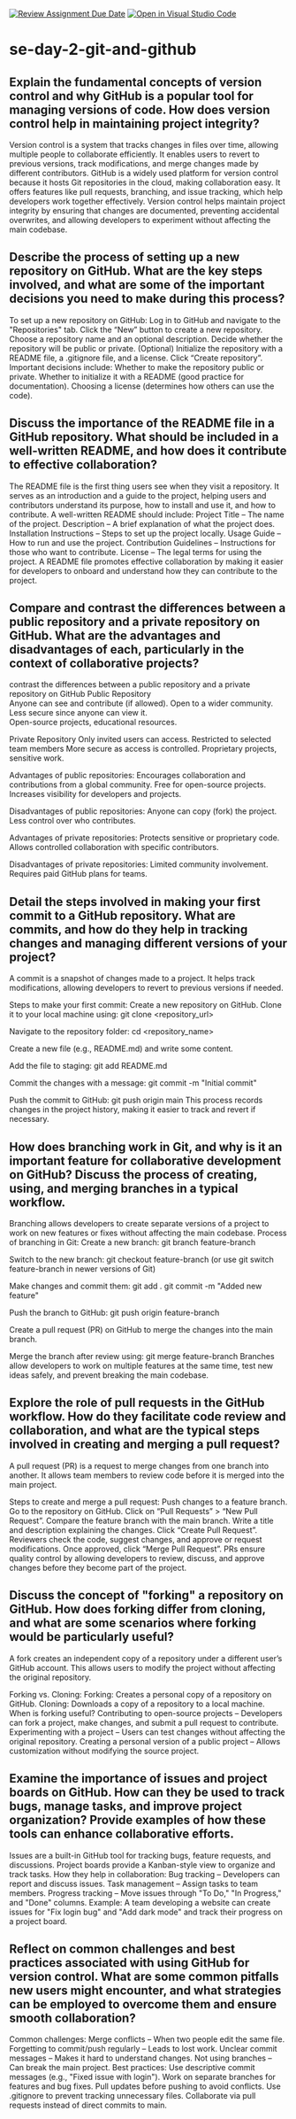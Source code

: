 [![Review Assignment Due Date](https://classroom.github.com/assets/deadline-readme-button-22041afd0340ce965d47ae6ef1cefeee28c7c493a6346c4f15d667ab976d596c.svg)](https://classroom.github.com/a/8wgCKhpZ)
[![Open in Visual Studio Code](https://classroom.github.com/assets/open-in-vscode-2e0aaae1b6195c2367325f4f02e2d04e9abb55f0b24a779b69b11b9e10269abc.svg)](https://classroom.github.com/online_ide?assignment_repo_id=18508232&assignment_repo_type=AssignmentRepo)
# se-day-2-git-and-github
## Explain the fundamental concepts of version control and why GitHub is a popular tool for managing versions of code. How does version control help in maintaining project integrity?
Version control is a system that tracks changes in files over time, allowing multiple people to collaborate efficiently. It enables users to revert to previous versions, track modifications, and merge changes made by different contributors.
GitHub is a widely used platform for version control because it hosts Git repositories in the cloud, making collaboration easy. It offers features like pull requests, branching, and issue tracking, which help developers work together effectively.
Version control helps maintain project integrity by ensuring that changes are documented, preventing accidental overwrites, and allowing developers to experiment without affecting the main codebase.
## Describe the process of setting up a new repository on GitHub. What are the key steps involved, and what are some of the important decisions you need to make during this process?
To set up a new repository on GitHub:
Log in to GitHub and navigate to the "Repositories" tab.
Click the “New” button to create a new repository.
Choose a repository name and an optional description.
Decide whether the repository will be public or private.
(Optional) Initialize the repository with a README file, a .gitignore file, and a license.
Click “Create repository”.
Important decisions include:
Whether to make the repository public or private.
Whether to initialize it with a README (good practice for documentation).
Choosing a license (determines how others can use the code).
## Discuss the importance of the README file in a GitHub repository. What should be included in a well-written README, and how does it contribute to effective collaboration?
The README file is the first thing users see when they visit a repository. It serves as an introduction and a guide to the project, helping users and contributors understand its purpose, how to install and use it, and how to contribute.
A well-written README should include:
Project Title – The name of the project.
Description – A brief explanation of what the project does.
Installation Instructions – Steps to set up the project locally.
Usage Guide – How to run and use the project.
Contribution Guidelines – Instructions for those who want to contribute.
License – The legal terms for using the project.
A README file promotes effective collaboration by making it easier for developers to onboard and understand how they can contribute to the project.
## Compare and contrast the differences between a public repository and a private repository on GitHub. What are the advantages and disadvantages of each, particularly in the context of collaborative projects?
contrast the differences between a public repository and a private repository on GitHub
Public Repository	
Anyone can see and contribute (if allowed).	
Open to a wider community.	
Less secure since anyone can view it.	
Open-source projects, educational resources.	

Private Repository
Only invited users can access.
Restricted to selected team members
More secure as access is controlled.
Proprietary projects, sensitive work.

Advantages of public repositories:
Encourages collaboration and contributions from a global community.
Free for open-source projects.
Increases visibility for developers and projects.

Disadvantages of public repositories:
Anyone can copy (fork) the project.
Less control over who contributes.

Advantages of private repositories:
Protects sensitive or proprietary code.
Allows controlled collaboration with specific contributors.

Disadvantages of private repositories:
Limited community involvement.
Requires paid GitHub plans for teams.
## Detail the steps involved in making your first commit to a GitHub repository. What are commits, and how do they help in tracking changes and managing different versions of your project?
A commit is a snapshot of changes made to a project. It helps track modifications, allowing developers to revert to previous versions if needed.

Steps to make your first commit:
Create a new repository on GitHub.
Clone it to your local machine using:
git clone <repository_url>

Navigate to the repository folder:
cd <repository_name>

Create a new file (e.g., README.md) and write some content.

Add the file to staging:
git add README.md

Commit the changes with a message:
git commit -m "Initial commit"

Push the commit to GitHub:
git push origin main
This process records changes in the project history, making it easier to track and revert if necessary.
## How does branching work in Git, and why is it an important feature for collaborative development on GitHub? Discuss the process of creating, using, and merging branches in a typical workflow.
Branching allows developers to create separate versions of a project to work on new features or fixes without affecting the main codebase.
Process of branching in Git:
Create a new branch:
git branch feature-branch

Switch to the new branch:
git checkout feature-branch
(or use git switch feature-branch in newer versions of Git)

Make changes and commit them:
git add .
git commit -m "Added new feature"

Push the branch to GitHub:
git push origin feature-branch

Create a pull request (PR) on GitHub to merge the changes into the main branch.

Merge the branch after review using:
git merge feature-branch
Branches allow developers to work on multiple features at the same time, test new ideas safely, and prevent breaking the main codebase.


## Explore the role of pull requests in the GitHub workflow. How do they facilitate code review and collaboration, and what are the typical steps involved in creating and merging a pull request?
A pull request (PR) is a request to merge changes from one branch into another. It allows team members to review code before it is merged into the main project.

Steps to create and merge a pull request:
Push changes to a feature branch.
Go to the repository on GitHub.
Click on “Pull Requests” > “New Pull Request”.
Compare the feature branch with the main branch.
Write a title and description explaining the changes.
Click “Create Pull Request”.
Reviewers check the code, suggest changes, and approve or request modifications.
Once approved, click “Merge Pull Request”.
PRs ensure quality control by allowing developers to review, discuss, and approve changes before they become part of the project.


## Discuss the concept of "forking" a repository on GitHub. How does forking differ from cloning, and what are some scenarios where forking would be particularly useful?
A fork creates an independent copy of a repository under a different user’s GitHub account. This allows users to modify the project without affecting the original repository.

Forking vs. Cloning:
Forking: Creates a personal copy of a repository on GitHub.
Cloning: Downloads a copy of a repository to a local machine.
When is forking useful?
Contributing to open-source projects – Developers can fork a project, make changes, and submit a pull request to contribute.
Experimenting with a project – Users can test changes without affecting the original repository.
Creating a personal version of a public project – Allows customization without modifying the source project.

## Examine the importance of issues and project boards on GitHub. How can they be used to track bugs, manage tasks, and improve project organization? Provide examples of how these tools can enhance collaborative efforts.
Issues are a built-in GitHub tool for tracking bugs, feature requests, and discussions.
Project boards provide a Kanban-style view to organize and track tasks.
How they help in collaboration:
Bug tracking – Developers can report and discuss issues.
Task management – Assign tasks to team members.
Progress tracking – Move issues through "To Do," "In Progress," and "Done" columns.
Example: A team developing a website can create issues for "Fix login bug" and "Add dark mode" and track their progress on a project board.
## Reflect on common challenges and best practices associated with using GitHub for version control. What are some common pitfalls new users might encounter, and what strategies can be employed to overcome them and ensure smooth collaboration?
Common challenges:
Merge conflicts – When two people edit the same file.
Forgetting to commit/push regularly – Leads to lost work.
Unclear commit messages – Makes it hard to understand changes.
Not using branches – Can break the main project.
Best practices:
Use descriptive commit messages (e.g., "Fixed issue with login").
Work on separate branches for features and bug fixes.
Pull updates before pushing to avoid conflicts.
Use .gitignore to prevent tracking unnecessary files.
Collaborate via pull requests instead of direct commits to main.
